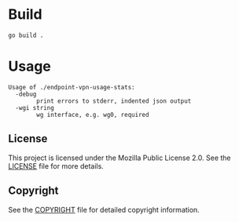# Build
```
go build .
```
# Usage
```
Usage of ./endpoint-vpn-usage-stats:
  -debug
        print errors to stderr, indented json output
  -wgi string
        wg interface, e.g. wg0, required
```

## License

This project is licensed under the Mozilla Public License 2.0. See the [LICENSE](LICENSE) file for more details.

## Copyright

See the [COPYRIGHT](COPYRIGHT) file for detailed copyright information.
